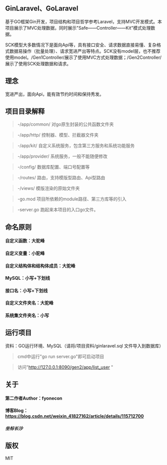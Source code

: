 ## GinLaravel、GoLaravel
基于GO框架Gin开发，项目结构和项目哲学参考Laravel，支持MVC开发模式。本项目展示了MVC处理数据，同时展示"Safe——Controller——Kit"模式处理数据。

SCK模型大多数情况下是面向Api等，具有接口安全、请求数据直接易懂、复杂格式数据易操作（批量处理）、请求宽进严出等特点。SCK没有model层，也不推荐使用model。/Gen1Controller/展示了使用MVC方式处理数据；/Gen2Controller/展示了使用SCK处理数据和请求。

## 理念
宽进严出，面向Api，能有效节约时间和保持秀发。

## 项目目录解释
> -/app/common/ 对go原生封装的公共函数文件夹

> -/app/http/ 控制器、模型、拦截器文件夹

> -/app/kit/ 自定义系统服务，包含第三方服务和系统功能服务

> -/app/provider/ 系统服务，一般不能随便修改

> -/config/ 数据库配置、端口号配置等

> -/routes/ 路由，支持模版型路由、Api型路由

> -/views/ 模版渲染的原始文件夹

> -go.mod 项目所依赖的module路径、第三方库等的引入

> -server.go 跑起来本项目的入口go文件。

## 命名原则
#### 自定义函数：大驼峰
#### 自定义变量：小驼峰
#### 自定义结构体和结构体成员：大驼峰
#### MySQL：小写+下划线
#### 接口名：小写+下划线
#### 自定义文件夹名：大驼峰
#### 系统集文件夹名：小写

## 运行项目
资料：GO运行环境、MySQL（请将/项目资料/ginlaravel.sql 文件导入到数据库）
> cmd中运行"go run server.go"即可启动项目

> 访问"http://127.0.0.1:8090/gen2/app/list_user "

## 关于
#### 第二作者Author：fyonecon
#### 博客Blog：https://blog.csdn.net/weixin_41827162/article/details/115712700
##### 坐标长沙

## 版权
MIT
